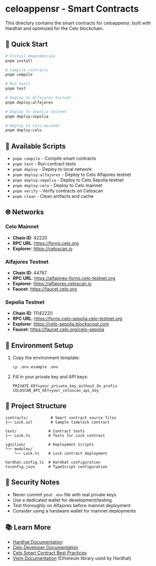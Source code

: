 # celoappensr - Smart Contracts

This directory contains the smart contracts for celoappensr, built with Hardhat and optimized for the Celo blockchain.

## 🚀 Quick Start

```bash
# Install dependencies
pnpm install

# Compile contracts
pnpm compile

# Run tests
pnpm test

# Deploy to Alfajores testnet
pnpm deploy:alfajores

# Deploy to Sepolia testnet
pnpm deploy:sepolia

# Deploy to Celo mainnet
pnpm deploy:celo
```

## 📜 Available Scripts

- `pnpm compile` - Compile smart contracts
- `pnpm test` - Run contract tests
- `pnpm deploy` - Deploy to local network
- `pnpm deploy:alfajores` - Deploy to Celo Alfajores testnet
- `pnpm deploy:sepolia` - Deploy to Celo Sepolia testnet
- `pnpm deploy:celo` - Deploy to Celo mainnet
- `pnpm verify` - Verify contracts on Celoscan
- `pnpm clean` - Clean artifacts and cache

## 🌐 Networks

### Celo Mainnet
- **Chain ID**: 42220
- **RPC URL**: https://forno.celo.org
- **Explorer**: https://celoscan.io

### Alfajores Testnet
- **Chain ID**: 44787
- **RPC URL**: https://alfajores-forno.celo-testnet.org
- **Explorer**: https://alfajores.celoscan.io
- **Faucet**: https://faucet.celo.org

### Sepolia Testnet
- **Chain ID**: 11142220
- **RPC URL**: https://forno.celo-sepolia.celo-testnet.org
- **Explorer**: https://celo-sepolia.blockscout.com
- **Faucet**: https://faucet.celo.org/celo-sepolia

## 🔧 Environment Setup

1. Copy the environment template:
   ```bash
   cp .env.example .env
   ```

2. Fill in your private key and API keys:
   ```env
   PRIVATE_KEY=your_private_key_without_0x_prefix
   CELOSCAN_API_KEY=your_celoscan_api_key
   ```

## 📁 Project Structure

```
contracts/          # Smart contract source files
├── Lock.sol        # Sample timelock contract

test/              # Contract tests
├── Lock.ts        # Tests for Lock contract

ignition/          # Deployment scripts
└── modules/
    └── Lock.ts    # Lock contract deployment

hardhat.config.ts  # Hardhat configuration
tsconfig.json      # TypeScript configuration
```

## 🔐 Security Notes

- Never commit your `.env` file with real private keys
- Use a dedicated wallet for development/testing
- Test thoroughly on Alfajores before mainnet deployment
- Consider using a hardware wallet for mainnet deployments

## 📚 Learn More

- [Hardhat Documentation](https://hardhat.org/docs)
- [Celo Developer Documentation](https://docs.celo.org)
- [Celo Smart Contract Best Practices](https://docs.celo.org/developer/contractkit)
- [Viem Documentation](https://viem.sh) (Ethereum library used by Hardhat)
